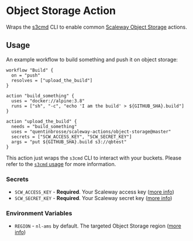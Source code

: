 # Object Storage Action

Wraps the [s3cmd](https://s3tools.org) CLI to enable common [Scaleway Object Storage](https://www.scaleway.com/object-storage/) actions.

## Usage

An example workflow to build something and push it on object storage:

```hcl
workflow "Build" {
  on = "push"
  resolves = ["upload_the_build"]
}

action "build_something" {
  uses = "docker://alpine:3.8"
  runs = ["sh", "-c", "echo 'I am the build' > ${GITHUB_SHA}.build"]
}

action "upload_the_build" {
  needs = "build_something"
  uses = "quentinbrosse/scaleway-actions/object-storage@master"
  secrets = ["SCW_ACCESS_KEY", "SCW_SECRET_KEY"]
  args = "put ${GITHUB_SHA}.build s3://qbtest"
}
```

This action just wraps the `s3cmd` CLI to interact with your buckets. Please refer to the [`s3cmd` usage](https://s3tools.org/usage) for more information.

### Secrets

* `SCW_ACCESS_KEY` - **Required**. Your Scaleway access key ([more info](https://www.scaleway.com/docs/generate-an-api-token))
* `SCW_SECRET_KEY` - **Required**. Your Scaleway secret key ([more info](https://www.scaleway.com/docs/generate-an-api-token))

### Environment Variables

* `REGION` - `nl-ams` by default. The targeted Object Storage region ([more info](https://www.scaleway.com/faq/object-storage/#-Is-Object-Storage-available-in-all-Availability-Zones))
